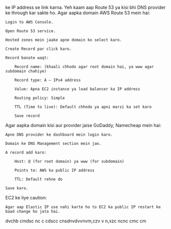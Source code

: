 ke IP address se link karna. Yeh kaam aap Route 53 ya kisi bhi DNS provider ke through kar sakte ho.
Agar aapka domain AWS Route 53 mein hai:

    Login to AWS Console.

    Open Route 53 service.

    Hosted zones mein jaake apne domain ko select karo.

    Create Record par click karo.

    Record banate waqt:

        Record name: (khaali chhodo agar root domain hai, ya www agar subdomain chahiye)

        Record type: A – IPv4 address

        Value: Apna EC2 instance ya load balancer ka IP address

        Routing policy: Simple

        TTL (Time to live): Default chhodo ya apni marzi ka set karo

        Save record

Agar aapka domain kisi aur provider jaise GoDaddy, Namecheap mein hai:

    Apne DNS provider ke dashboard mein login karo.

    Domain ke DNS Management section mein jao.

    A record add karo:

        Host: @ (for root domain) ya www (for subdomain)

        Points to: AWS ka public IP address

        TTL: Default rehne do

    Save karo.

EC2 ke liye caution:

    Agar aap Elastic IP use nahi karte ho to EC2 ka public IP restart ke baad change ho jata hai.

    
dvchb cmdsc nc  c cdscc 
cnsdnvdvvnvm,czv v n,xzc
ncnc cmc cm 